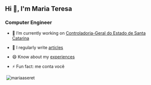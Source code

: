 <!--
### Hi there 👋


**mariaaseret/mariaaseret** is a ✨ _special_ ✨ repository because its `README.md` (this file) appears on your GitHub profile.

Here are some ideas to get you started:

- 🔭 I’m currently working on ...
- 🌱 I’m currently learning ...
- 👯 I’m looking to collaborate on ...
- 🤔 I’m looking for help with ...
- 💬 Ask me about ...
- 📫 How to reach me: ...
- 😄 Pronouns: ...
- ⚡ Fun fact: ...

-->
<h2>Hi 👋, I'm Maria Teresa</h2>
<h3>Computer Engineer</h3>

- 🔭 I’m currently working on [Controladoria-Geral do Estado de Santa Catarina](https://cge.sc.gov.br/)

- 📝 I regularly write [articles](https://scholar.google.com.br/citations?user=ZeBZgVoAAAAJ&hl=pt-BR)

- 😄 Know about my [experiences](https://mariaaseret.com)

- ⚡ Fun fact: me conta você

<p>&nbsp;<img align="center" src="https://github-readme-stats.vercel.app/api?username=mariaaseret&show_icons=true&theme=apprentice&locale=en&hide=prs,issues" alt="mariaaseret" /></p>
